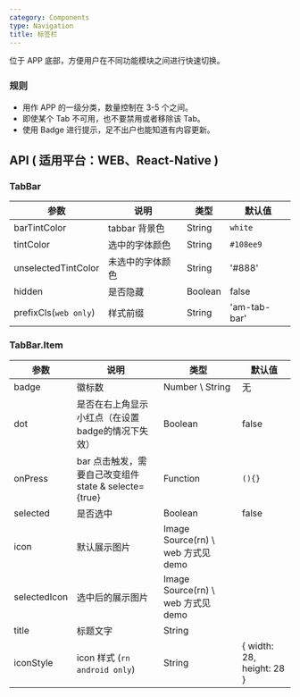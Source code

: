 ```yaml
---
category: Components
type: Navigation
title: 标签栏
---
```


位于 APP 底部，方便用户在不同功能模块之间进行快速切换。

### 规则
- 用作 APP 的一级分类，数量控制在 3-5 个之间。
- 即使某个 Tab 不可用，也不要禁用或者移除该 Tab。
- 使用 Badge 进行提示，足不出户也能知道有内容更新。

## API ( 适用平台：WEB、React-Native )

### TabBar

| 参数             | 说明                                         | 类型     | 默认值        |
|------------------|----------------------------------------------|----------|---------------|
| barTintColor        | tabbar 背景色                     | String   | `white`            |
| tintColor         | 选中的字体颜色                               | String | `#108ee9`         |
| unselectedTintColor       | 未选中的字体颜色  | String | '#888'           |
| hidden       | 是否隐藏  | Boolean | false           |
| prefixCls(`web only`) | 样式前缀  | String   | 'am-tab-bar'      |

### TabBar.Item

| 参数 | 说明             | 类型                    | 默认值 |
|------|------------------|-------------------------|--------|
| badge  | 徽标数  | Number \ String           | 无     |
| dot  | 是否在右上角显示小红点（在设置badge的情况下失效）  | Boolean            |  false  |
| onPress  | bar 点击触发，需要自己改变组件 state & selecte={true} | Function | `(){}`     |
| selected  | 是否选中 | Boolean | false     |
| icon  | 默认展示图片 | Image Source(rn) \ web 方式见 demo |      |
| selectedIcon  |  选中后的展示图片 | Image Source(rn) \ web 方式见 demo |      |
| title  |  标题文字 | String |      |
| iconStyle  |  icon 样式 (`rn android only`) | String | { width: 28, height: 28 }     |
